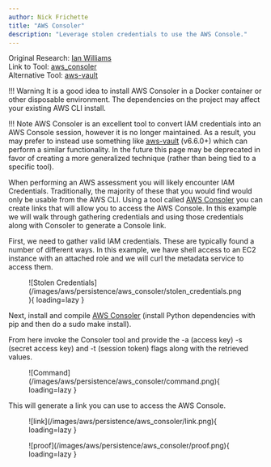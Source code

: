 ```yaml
---
author: Nick Frichette
title: "AWS Consoler"
description: "Leverage stolen credentials to use the AWS Console."
---
```


Original Research: [Ian Williams](https://blog.netspi.com/gaining-aws-console-access-via-api-keys/)  
Link to Tool: [aws_consoler](https://github.com/NetSPI/aws_consoler)  
Alternative Tool: [aws-vault](https://github.com/99designs/aws-vault)

!!! Warning
    It is a good idea to install AWS Consoler in a Docker container or other disposable environment. The dependencies on the project may affect your existing AWS CLI install.

!!! Note
    AWS Consoler is an excellent tool to convert IAM credentials into an AWS Console session, however it is no longer maintained. As a result, you may prefer to instead use something like [aws-vault](https://github.com/99designs/aws-vault) (v6.6.0+) which can perform a similar functionality. In the future this page may be deprecated in favor of creating a more generalized technique (rather than being tied to a specific tool).

When performing an AWS assessment you will likely encounter IAM Credentials. Traditionally, the majority of these that you would find would only be usable from the AWS CLI. Using a tool called [AWS Consoler](https://github.com/NetSPI/aws_consoler) you can create links that will allow you to access the AWS Console. In this example we will walk through gathering credentials and using those credentials along with Consoler to generate a Console link.

First, we need to gather valid IAM credentials. These are typically found a number of different ways. In this example, we have shell access to an EC2 instance with an attached role and we will curl the metadata service to access them.

<figure markdown>
  ![Stolen Credentials](/images/aws/persistence/aws_consoler/stolen_credentials.png){ loading=lazy }
</figure>

Next, install and compile [AWS Consoler](https://github.com/NetSPI/aws_consoler) (install Python dependencies with pip and then do a sudo make install).

From here invoke the Consoler tool and provide the -a (access key) -s (secret access key) and -t (session token) flags along with the retrieved values.

<figure markdown>
  ![Command](/images/aws/persistence/aws_consoler/command.png){ loading=lazy }
</figure>

This will generate a link you can use to access the AWS Console.

<figure markdown>
  ![link](/images/aws/persistence/aws_consoler/link.png){ loading=lazy }
</figure>

<figure markdown>
  ![proof](/images/aws/persistence/aws_consoler/proof.png){ loading=lazy }
</figure>

